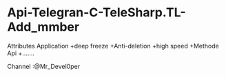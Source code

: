 # Api-Telegran-C-TeleSharp.TL-Add_mmber
Attributes Application +deep freeze +Anti-deletion +high speed +Methode Api +.......

Channel :@Mr_Devel0per

